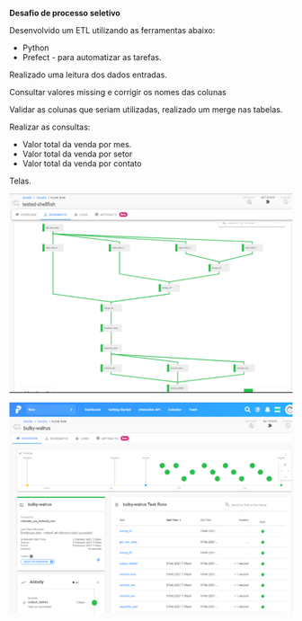 **Desafio de processo seletivo**

Desenvolvido um ETL utilizando as ferramentas abaixo:

- Python 
- Prefect - para automatizar as tarefas.

Realizado uma leitura dos dados entradas.

Consultar valores missing e corrigir os nomes das colunas

Validar as colunas que seriam utilizadas, realizado um merge nas tabelas.

Realizar as consultas:

- Valor total da venda por mes.
- Valor total da venda por setor
- Valor total da venda por contato

Telas.

![flows](https://raw.githubusercontent.com/railanderreis/ind_desafio/master/image/flows.PNG)

![over](https://raw.githubusercontent.com/railanderreis/ind_desafio/master/image/over.PNG)
